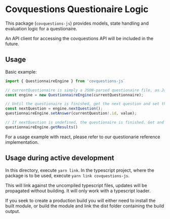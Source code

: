 # Covquestions Questionaire Logic

This package (`covquestions-js`) provides models, state handling and evaluation logic for a questionaire. 

An API client for accessing the covquestions API will be included in the future.

## Usage

Basic example:

```typescript
import { QuestionnaireEngine } from 'covquestions-js`

// currentQuestionaire is simply a JSON-parsed questionaire file, as Javascript Object.
const engine = new QuestionnaireEngine(currentQuestionnaire);

// Until the questionaire is finished, get the next question and set the answer:
const nextQuestion = engine.nextQuestion();
questionnaireEngine.setAnswer(currentQuestion!.id, value);

// If nextQuestion is undefined, the questionaire is finished. Get and show results.
questionnaireEngine.getResults()
```

For a usage example with react, please refer to our questionarie reference implementation.

## Usage during active development

In this directory, execute `yarn link`. In the typescript project, where the package is to be used, execute `yarn link covquestions-js`.

This will link against the uncompiled typescript files, updates will be propagated without building. It will only work with a typescript loader.

If you seek to create a production build you will either need to install the built module, or build the module and link the dist folder containing the build output.